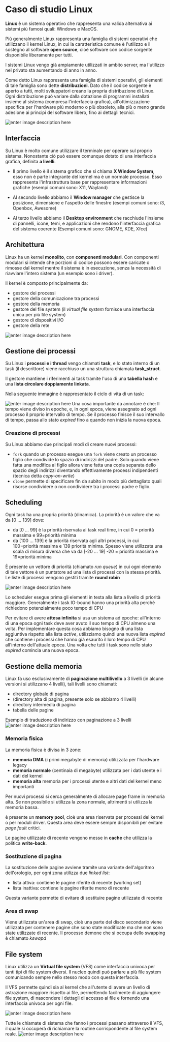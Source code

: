﻿# Caso di studio Linux

**Linux** è un sistema operativo che rappresenta una valida alternativa ai sistemi più famosi quali: Windows e MacOS.

Più generalmente Linux rappresenta una famiglia di sistemi operativi che utilizzano il kernel Linux, in cui la caratteristica comune è l'utilizzo e il sostegno al software **open source**, cioè software con codice sorgente disponibile liberamente per tutti.

I sistemi Linux vengo già ampiamente utilizzati in ambito server, ma l'utilizzo nel privato sta aumentando di anno in anno.

Come detto Linux rappresenta una famiglia di sistemi operativi, gli elementi di tale famiglia sono dette **distribuzioni**. Dato che il codice sorgente è aperto a tutti, molti sviluppatori creano la propria distribuzione di Linux.
Ogni distribuzione può variare dalla dotazione di programmi installati insieme al sistema (compresa l'interfaccia grafica), all'ottimizzazione specifica per l'hardware più moderno o più obsoleto, alla più o meno grande adesione ai principi del software libero, fino ai dettagli tecnici.

![enter image description here](https://i.postimg.cc/3Rr8FjQY/linux.png)

## Interfaccia

Su Linux è molto comune utilizzare il terminale per operare sul proprio sistema. Nonostante ciò può essere comunque dotato di una interfaccia grafica, definita **a livelli**.

- Il primo livello è il sistema grafico che si chiama **X Window System**, esso non è parte integrante del kernel ma è un normale processo. Esso rappresenta l'infrastruttura base per rappresentare informazioni grafiche (esempi comuni sono: X11, Wayland)

- Al secondo livello abbiamo il **Window manager** che gestisce la posizione, dimensione e l'aspetto delle finestre (esempi comuni sono: i3, Openbox, Awesome)

- Al terzo livello abbiamo il **Desktop environment** che racchiude l'insieme di pannelli, icone, temi, e applicazioni che rendono l'interfaccia grafica del sistema coerente (Esempi comuni sono: GNOME, KDE, Xfce)


## Architettura

Linux ha un kernel **monolito**, con **componenti modulari**.
Con componenti modulari si intende che porzioni di codice possono essere caricate o rimosse dal kernel mentre il sistema è in esecuzione, senza la necessità di riavviare l'intero sistema (un esempio sono i driver).

Il kernel è composto principalmente da:
- gestore dei processi
- gestore della comunicazione tra processi
- gestore della memoria
- gestore del file system (il *virtual file system* fornisce una interfaccia unica per più file system)
- gestore di dispositivi I/O
- gestore della rete

![enter image description here](https://i.ibb.co/92P8vGV/image.png)

## Gestione dei processi

Su Linux i **processi e i thread** vengo chiamati **task**, e lo stato interno di un task (il descrittore) viene racchiuso un una struttura chiamata **task_struct**.

Il gestore mantiene i riferimenti ai task tramite l'uso di una **tabella hash** e una **lista circolare doppiamente linkata**.

Nella seguente immagine è rappresentato il ciclo di vita di un task:

![enter image description here](https://i.ibb.co/4j1FySY/image.png)
Una cosa importante da annotare è che:
Il tempo viene diviso in epoche, e, in ogni epoca, viene assegnato ad ogni processo il proprio intervallo di tempo.
Se il processo finisce il suo intervallo di tempo, passa allo stato *expired* fino a quando non inizia la nuova epoca.

### Creazione di processi

Su Linux abbiamo due principali modi di creare nuovi processi:
- `fork` quando un processo esegue una `fork` viene creato un processo figlio che condivide lo spazio di indirizzi del padre. Solo quando viene fatta una modifica al figlio allora viene fatta una copia separata dello spazio degli indirizzi diventando effettivamente processi indipendenti (tecnica detta *copy-on-write*)
- `clone` permette di specificare fin da subito in modo più dettagliato quali risorse condividere o non condividere tra i processi padre e figlio.

## Scheduling

Ogni task ha una propria priorità (dinamica).
La priorità è un valore che va da [0 ... 139] dove:
- da [0 ... 99] è la priorità riservata ai task real time, in cui 0 = priorità massima e 99=priorità minima
- da [100 ... 139] è la priorità riservata agli altri processi, in cui 100=priorità massima e 139 priorità minima.
	Spesso viene utilizzata una scala di misura diversa che va da [-20 ... 19] -20 = priorità massima e 19=priorità minima

È presente un vettore di priorità (chiamato *run queue*) in cui ogni elemento di tale vettore è un puntatore ad una lista di processi con la stessa priorità.
Le liste di processi vengono gestiti tramite **round robin**

![enter image description here](https://i.ibb.co/kGdSzJD/image.png)

Lo scheduler esegue prima gli elementi in testa alla lista a livello di priorità maggiore.
Generalmente i task IO-bound hanno una priorità alta perché richiedono potenzialmente poco tempo di CPU

Per evitare di avere **attesa infinita** si usa un sistema ad epoche: all'interno di una epoca ogni task deve aver avuto il suo tempo di CPU almeno una volta.
Per implementare questa cosa abbiamo bisogno di una lista aggiuntiva rispetto alla lista *active*, utilizziamo quindi una nuova lista *expired* che contiene i processi che hanno già esaurito il loro tempo di CPU all'interno dell'attuale epoca.
Una volta che tutti i task sono nello stato *expired* comincia una nuova epoca.

## Gestione della memoria

Linux fa uso esclusivamente di **paginazione multilivello** a 3 livelli (in alcune versioni si utilizzano 4 livelli), tali livelli sono chiamati:

- directory globale di pagina
- (directory alta di pagina, presente solo se abbiamo 4 livelli)
- directory intermedia di pagina
- tabella delle pagine

Esempio di traduzione di indirizzo con paginazione a 3 livelli
![enter image description here](https://i.ibb.co/vqmHMpS/image.png)


### Memoria fisica

La memoria fisica è divisa in 3 zone:
- **memoria DMA** (i primi megabyte di memoria) utilizzata per l'hardware legacy
- **memoria normale** (centinaia di megabyte) utilizzata per i dati utente e i dati del kernel
- **memoria alta** memoria per i processi utente e altri dati del kernel meno importanti

Per nuovi processi si cerca generalmente di allocare page frame in memoria alta. Se non possibile si utilizza la zona normale, altrimenti si utilizza la memoria bassa.

è presente un **memory pool**, cioè una area riservata per processi del kernel o per moduli driver. Questa area deve essere sempre disponibili per evitare *page fault* critici.

Le pagine utilizzate di recente vengono messe in **cache** che utilizza la politica **write-back**.

### Sostituzione di pagina

La sostituzione delle pagine avviene tramite una variante dell'algoritmo dell'orologio, per ogni zona utilizza due *linked list*:
- lista attiva: contiene le pagine riferite di recente (working set)
- lista inattiva: contiene le pagine riferite meno di recente

Questa variante permette di evitare di sostituire pagine utilizzate di recente


### Area di swap

Viene utilizzata un'area di swap, cioè una parte del disco secondario viene utilizzata per contenere pagine che sono state modificate ma che non sono state utilizzate di recente.
Il processo demone che si occupa dello swapping è chiamato *kswapd*


## File system

Linux utilizza un **Virtual file system** (VFS) come interfaccia univoca per tanti tipi di file system diversi. Il nucleo quindi può parlare a più file system comunicando sempre nello stesso modo con questa interfaccia.

Il VFS permette quindi sia al kernel che all'utente di avere un livello di astrazione maggiore rispetto ai file, permettendo facilmente di aggiungere file system, di nascondere i dettagli di accesso ai file e fornendo una interfaccia univoca per ogni file.


![enter image description here](https://i.ibb.co/S3jthcc/image.png)

Tutte le chiamate di sistema che fanno i processi passano attraverso il VFS, il quale si occuperà di richiamare la routine corrispondente al file system reale.
![enter image description here](https://i.ibb.co/KmB6FQp/image.png)


 

